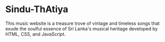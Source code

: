 # Sindu-ThAtiya
This music website is a treasure trove of vintage and timeless songs that exude the soulful essence of Sri Lanka's musical heritage developed by HTML, CSS, and JavaScript.
